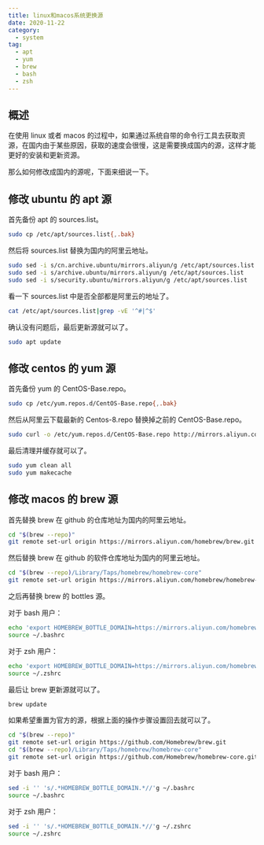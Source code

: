```yaml
---
title: linux和macos系统更换源
date: 2020-11-22
category:
  - system
tag:
  - apt
  - yum
  - brew
  - bash
  - zsh
---
```


## 概述

在使用 linux 或者 macos 的过程中，如果通过系统自带的命令行工具去获取资源，在国内由于某些原因，获取的速度会很慢，这是需要换成国内的源，这样才能更好的安装和更新资源。

那么如何修改成国内的源呢，下面来细说一下。

## 修改 ubuntu 的 apt 源

首先备份 apt 的 sources.list。

```bash
sudo cp /etc/apt/sources.list{,.bak}
```

然后将 sources.list 替换为国内的阿里云地址。

```bash
sudo sed -i s/cn.archive.ubuntu/mirrors.aliyun/g /etc/apt/sources.list
sudo sed -i s/archive.ubuntu/mirrors.aliyun/g /etc/apt/sources.list
sudo sed -i s/security.ubuntu/mirrors.aliyun/g /etc/apt/sources.list
```

看一下 sources.list 中是否全部都是阿里云的地址了。

```bash
cat /etc/apt/sources.list|grep -vE '^#|^$'
```

确认没有问题后，最后更新源就可以了。

```bash
sudo apt update
```

## 修改 centos 的 yum 源

首先备份 yum 的 CentOS-Base.repo。

```bash
sudo cp /etc/yum.repos.d/CentOS-Base.repo{,.bak}
```

然后从阿里云下载最新的 Centos-8.repo 替换掉之前的 CentOS-Base.repo。

```bash
sudo curl -o /etc/yum.repos.d/CentOS-Base.repo http://mirrors.aliyun.com/repo/Centos-8.repo
```

最后清理并缓存就可以了。

```bash
sudo yum clean all
sudo yum makecache
```

## 修改 macos 的 brew 源

首先替换 brew 在 github 的仓库地址为国内的阿里云地址。

```bash
cd "$(brew --repo)"
git remote set-url origin https://mirrors.aliyun.com/homebrew/brew.git
```

然后替换 brew 在 github 的软件仓库地址为国内的阿里云地址。

```bash
cd "$(brew --repo)/Library/Taps/homebrew/homebrew-core"
git remote set-url origin https://mirrors.aliyun.com/homebrew/homebrew-core.git
```

之后再替换 brew 的 bottles 源。

对于 bash 用户：

```bash
echo 'export HOMEBREW_BOTTLE_DOMAIN=https://mirrors.aliyun.com/homebrew/homebrew-bottles' >> ~/.bashrc
source ~/.bashrc
```

对于 zsh 用户：

```bash
echo 'export HOMEBREW_BOTTLE_DOMAIN=https://mirrors.aliyun.com/homebrew/homebrew-bottles' >> ~/.zshrc
source ~/.zshrc
```

最后让 brew 更新源就可以了。

```bash
brew update
```

如果希望重置为官方的源，根据上面的操作步骤设置回去就可以了。

```bash
cd "$(brew --repo)"
git remote set-url origin https://github.com/Homebrew/brew.git
cd "$(brew --repo)/Library/Taps/homebrew/homebrew-core"
git remote set-url origin https://github.com/Homebrew/homebrew-core.git
```

对于 bash 用户：

```bash
sed -i '' 's/.*HOMEBREW_BOTTLE_DOMAIN.*//'g ~/.bashrc
source ~/.bashrc
```

对于 zsh 用户：

```bash
sed -i '' 's/.*HOMEBREW_BOTTLE_DOMAIN.*//'g ~/.zshrc
source ~/.zshrc
```

